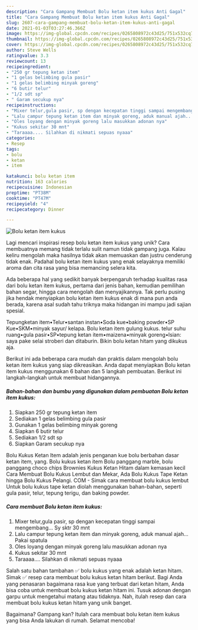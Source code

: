 ```yaml
---
description: "Cara Gampang Membuat Bolu ketan item kukus Anti Gagal"
title: "Cara Gampang Membuat Bolu ketan item kukus Anti Gagal"
slug: 2607-cara-gampang-membuat-bolu-ketan-item-kukus-anti-gagal
date: 2021-01-03T03:27:46.366Z
image: https://img-global.cpcdn.com/recipes/0265808972c43d25/751x532cq70/bolu-ketan-item-kukus-foto-resep-utama.jpg
thumbnail: https://img-global.cpcdn.com/recipes/0265808972c43d25/751x532cq70/bolu-ketan-item-kukus-foto-resep-utama.jpg
cover: https://img-global.cpcdn.com/recipes/0265808972c43d25/751x532cq70/bolu-ketan-item-kukus-foto-resep-utama.jpg
author: Steve Wells
ratingvalue: 3.3
reviewcount: 13
recipeingredient:
- "250 gr tepung ketan item"
- "1 gelas belimbing gula pasir"
- "1 gelas belimbing minyak goreng"
- "6 butir telur"
- "1/2 sdt sp"
- " Garam secukup nya"
recipeinstructions:
- "Mixer telur,gula pasir, sp dengan kecepatan tinggi sampai mengembang... Sy sktr 30 mnt"
- "Lalu campur tepung ketan item dan minyak goreng, aduk manual ajah... Pakai spatula"
- "Oles loyang dengan minyak goreng lalu masukkan adonan nya"
- "Kukus sekitar 30 mnt"
- "Taraaaa.... Silahkan di nikmati sepuas nyaaa"
categories:
- Resep
tags:
- bolu
- ketan
- item

katakunci: bolu ketan item 
nutrition: 163 calories
recipecuisine: Indonesian
preptime: "PT38M"
cooktime: "PT47M"
recipeyield: "4"
recipecategory: Dinner

---
```



![Bolu ketan item kukus](https://img-global.cpcdn.com/recipes/0265808972c43d25/751x532cq70/bolu-ketan-item-kukus-foto-resep-utama.jpg)

Lagi mencari inspirasi resep bolu ketan item kukus yang unik? Cara membuatnya memang tidak terlalu sulit namun tidak gampang juga. Kalau keliru mengolah maka hasilnya tidak akan memuaskan dan justru cenderung tidak enak. Padahal bolu ketan item kukus yang enak selayaknya memiliki aroma dan cita rasa yang bisa memancing selera kita.

Ada beberapa hal yang sedikit banyak berpengaruh terhadap kualitas rasa dari bolu ketan item kukus, pertama dari jenis bahan, kemudian pemilihan bahan segar, hingga cara mengolah dan menyajikannya. Tak perlu pusing jika hendak menyiapkan bolu ketan item kukus enak di mana pun anda berada, karena asal sudah tahu triknya maka hidangan ini mampu jadi sajian spesial.

Tepungketan item•Telur•santan instan•Soda kue•baking powder•SP Kue•SKM•minyak sayur/ kelapa. Bolu ketan item gulung kukus. telur suhu ruang•gula pasir•SP•tepung ketan item•maizena•minyak goreng•Isian: saya pake selai stroberi dan ditaburin. Bikin bolu ketan hitam yang dikukus aja.


Berikut ini ada beberapa cara mudah dan praktis dalam mengolah bolu ketan item kukus yang siap dikreasikan. Anda dapat menyiapkan Bolu ketan item kukus menggunakan 6 bahan dan 5 langkah pembuatan. Berikut ini langkah-langkah untuk membuat hidangannya.

<!--inarticleads1-->

##### Bahan-bahan dan bumbu yang digunakan dalam pembuatan Bolu ketan item kukus:

1. Siapkan 250 gr tepung ketan item
1. Sediakan 1 gelas belimbing gula pasir
1. Gunakan 1 gelas belimbing minyak goreng
1. Siapkan 6 butir telur
1. Sediakan 1/2 sdt sp
1. Siapkan  Garam secukup nya


Bolu Kukus Ketan Item adalah jenis penganan kue bolu berbahan dasar ketan item, yang. Bolu kukus ketan item Bolu panggang marble, bolu panggang choco chips Brownies Kukus Ketan Hitam dalam kemasan kecil Cara Membuat Bolu Kukus Lembut dan Mekar, Ada Bolu Kukus Tape Ketan hingga Bolu Kukus Pelangi. COM - Simak cara membuat bolu kukus lembut Untuk bolu kukus tape ketan diolah menggunakan bahan-bahan, seperti gula pasir, telur, tepung terigu, dan baking powder. 

<!--inarticleads2-->

##### Cara membuat Bolu ketan item kukus:

1. Mixer telur,gula pasir, sp dengan kecepatan tinggi sampai mengembang... Sy sktr 30 mnt
1. Lalu campur tepung ketan item dan minyak goreng, aduk manual ajah... Pakai spatula
1. Oles loyang dengan minyak goreng lalu masukkan adonan nya
1. Kukus sekitar 30 mnt
1. Taraaaa.... Silahkan di nikmati sepuas nyaaa


Salah satu bahan tambahan ✅ bolu kukus yang enak adalah ketan hitam. Simak ✅ resep cara membuat bolu kukus ketan hitam berikut. Bagi Anda yang penasaran bagaimana rasa kue yang terbuat dari ketan hitam, Anda bisa coba untuk membuat bolu kukus ketan hitam ini. Tusuk adonan dengan garpu untuk mengetahui matang atau tidaknya. Nah, itulah resep dan cara membuat bolu kukus ketan hitam yang unik banget. 

Bagaimana? Gampang kan? Itulah cara membuat bolu ketan item kukus yang bisa Anda lakukan di rumah. Selamat mencoba!
